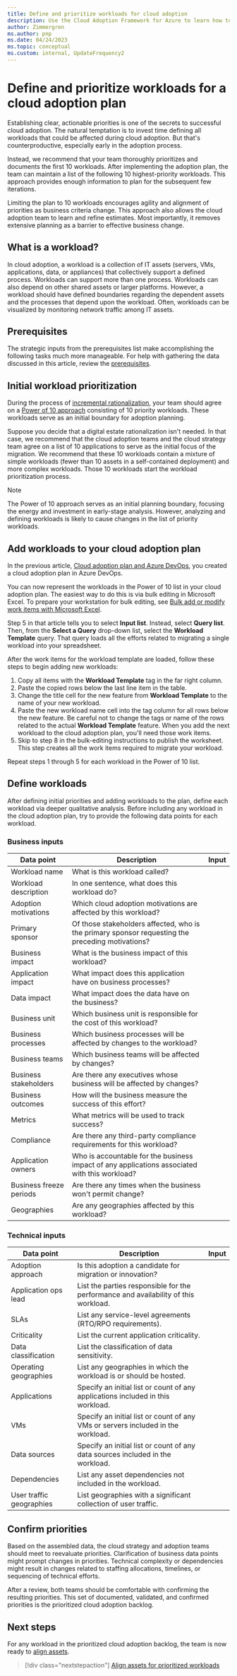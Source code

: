 ```yaml
---
title: Define and prioritize workloads for cloud adoption
description: Use the Cloud Adoption Framework for Azure to learn how to define and prioritize workloads for a cloud adoption plan.
author: Zimmergren
ms.author: pnp
ms.date: 04/24/2023
ms.topic: conceptual
ms.custom: internal, UpdateFrequency2
---
```


# Define and prioritize workloads for a cloud adoption plan

Establishing clear, actionable priorities is one of the secrets to successful cloud adoption. The natural temptation is to invest time defining all workloads that could be affected during cloud adoption. But that's counterproductive, especially early in the adoption process.

Instead, we recommend that your team thoroughly prioritizes and documents the first 10 workloads. After implementing the adoption plan, the team can maintain a list of the following 10 highest-priority workloads. This approach provides enough information to plan for the subsequent few iterations.

Limiting the plan to 10 workloads encourages agility and alignment of priorities as business criteria change. This approach also allows the cloud adoption team to learn and refine estimates. Most importantly, it removes extensive planning as a barrier to effective business change.

## What is a workload?

In cloud adoption, a workload is a collection of IT assets (servers, VMs, applications, data, or appliances) that collectively support a defined process. Workloads can support more than one process. Workloads can also depend on other shared assets or larger platforms. However, a workload should have defined boundaries regarding the dependent assets and the processes that depend upon the workload. Often, workloads can be visualized by monitoring network traffic among IT assets.

## Prerequisites

The strategic inputs from the prerequisites list make accomplishing the following tasks much more manageable. For help with gathering the data discussed in this article, review the [prerequisites](./prerequisites.md).

## Initial workload prioritization

During the process of [incremental rationalization](../digital-estate/rationalize.md), your team should agree on a [Power of 10 approach](../digital-estate/rationalize.md#release-planning) consisting of 10 priority workloads. These workloads serve as an initial boundary for adoption planning.

Suppose you decide that a digital estate rationalization isn't needed. In that case, we recommend that the cloud adoption teams and the cloud strategy team agree on a list of 10 applications to serve as the initial focus of the migration. We recommend that these 10 workloads contain a mixture of simple workloads (fewer than 10 assets in a self-contained deployment) and more complex workloads. Those 10 workloads start the workload prioritization process.

> [!NOTE]
> The Power of 10 approach serves as an initial planning boundary, focusing the energy and investment in early-stage analysis. However, analyzing and defining workloads is likely to cause changes in the list of priority workloads.

## Add workloads to your cloud adoption plan

In the previous article, [Cloud adoption plan and Azure DevOps](./template.md), you created a cloud adoption plan in Azure DevOps.

You can now represent the workloads in the Power of 10 list in your cloud adoption plan. The easiest way to do this is via bulk editing in Microsoft Excel. To prepare your workstation for bulk editing, see [Bulk add or modify work items with Microsoft Excel](/azure/devops/boards/backlogs/office/bulk-add-modify-work-items-excel).

Step 5 in that article tells you to select **Input list**. Instead, select **Query list**. Then, from the **Select a Query** drop-down list, select the **Workload Template** query. That query loads all the efforts related to migrating a single workload into your spreadsheet.

After the work items for the workload template are loaded, follow these steps to begin adding new workloads:

1. Copy all items with the **Workload Template** tag in the far right column.
2. Paste the copied rows below the last line item in the table.
3. Change the title cell for the new feature from **Workload Template** to the name of your new workload.
4. Paste the new workload name cell into the tag column for all rows below the new feature. Be careful not to change the tags or name of the rows related to the actual **Workload Template** feature. When you add the next workload to the cloud adoption plan, you'll need those work items.
5. Skip to step 8 in the bulk-editing instructions to publish the worksheet. This step creates all the work items required to migrate your workload.

Repeat steps 1 through 5 for each workload in the Power of 10 list.

## Define workloads

After defining initial priorities and adding workloads to the plan, define each workload via deeper qualitative analysis. Before including any workload in the cloud adoption plan, try to provide the following data points for each workload.

### Business inputs

| Data point | Description | Input |
|---|---|---|
| Workload name | What is this workload called? |         |
| Workload description | In one sentence, what does this workload do? |         |
| Adoption motivations | Which cloud adoption motivations are affected by this workload? |         |
| Primary sponsor | Of those stakeholders affected, who is the primary sponsor requesting the preceding motivations? |         |
| Business impact | What is the business impact of this workload?|         |
| Application impact | What impact does this application have on business processes?|         |
| Data impact | What impact does the data have on the business?|         |
| Business unit | Which business unit is responsible for the cost of this workload? |         |
| Business processes | Which business processes will be affected by changes to the workload? |         |
| Business teams | Which business teams will be affected by changes? |         |
| Business stakeholders | Are there any executives whose business will be affected by changes? |         |
| Business outcomes | How will the business measure the success of this effort? |         |
| Metrics | What metrics will be used to track success? |         |
| Compliance | Are there any third-party compliance requirements for this workload? |         |
| Application owners | Who is accountable for the business impact of any applications associated with this workload? |         |
| Business freeze periods | Are there any times when the business won't permit change? |         |
| Geographies | Are any geographies affected by this workload? |         |

### Technical inputs

| Data point | Description | Input |
|---|---|---|
| Adoption approach | Is this adoption a candidate for migration or innovation? |         |
| Application ops lead | List the parties responsible for the performance and availability of this workload. |         |
| SLAs | List any service-level agreements (RTO/RPO requirements). |         |
| Criticality | List the current application criticality. |         |
| Data classification | List the classification of data sensitivity. |         |
| Operating geographies | List any geographies in which the workload is or should be hosted. |         |
| Applications | Specify an initial list or count of any applications included in this workload. |         |
| VMs | Specify an initial list or count of any VMs or servers included in the workload. |         |
| Data sources | Specify an initial list or count of any data sources included in the workload. |         |
| Dependencies | List any asset dependencies not included in the workload. |         |
| User traffic geographies | List geographies with a significant collection of user traffic. |         |

## Confirm priorities

Based on the assembled data, the cloud strategy and adoption teams should meet to reevaluate priorities. Clarification of business data points might prompt changes in priorities. Technical complexity or dependencies might result in changes related to staffing allocations, timelines, or sequencing of technical efforts.

After a review, both teams should be comfortable with confirming the resulting priorities. This set of documented, validated, and confirmed priorities is the prioritized cloud adoption backlog.

## Next steps

For any workload in the prioritized cloud adoption backlog, the team is now ready to [align assets](./assets.md).

> [!div class="nextstepaction"]
> [Align assets for prioritized workloads](./assets.md)
